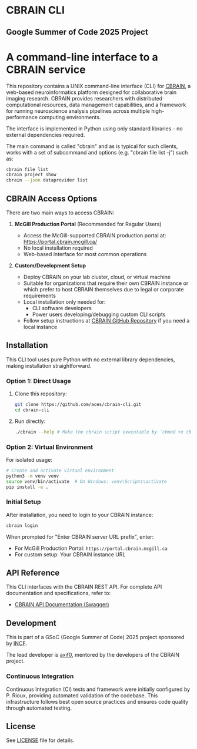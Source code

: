 # CBRAIN CLI

## **Google Summer of Code 2025 Project**

A command-line interface to a CBRAIN service
============================================

This repository contains a UNIX command-line interface (CLI) for [CBRAIN](https://github.com/aces/cbrain), a web-based neuroinformatics platform designed for collaborative brain imaging research. CBRAIN provides researchers with distributed computational resources, data management capabilities, and a framework for running neuroscience analysis pipelines across multiple high-performance computing environments.

The interface is implemented in Python using only standard libraries - no external dependencies required.

The main command is called "cbrain" and as is typical for such clients, works
with a set of subcommand and options (e.g. "cbrain file list -j") such as:
```bash
cbrain file list
cbrain project show
cbrain --json dataprovider list
```

## CBRAIN Access Options

There are two main ways to access CBRAIN:

1. **McGill Production Portal** (Recommended for Regular Users)
   - Access the McGill-supported CBRAIN production portal at: https://portal.cbrain.mcgill.ca/
   - No local installation required
   - Web-based interface for most common operations

2. **Custom/Development Setup**
   - Deploy CBRAIN on your lab cluster, cloud, or virtual machine
   - Suitable for organizations that require their own CBRAIN instance or which prefer to host CBRAIN themselves due to legal or corporate requirements
   - Local installation only needed for:
     - CLI software developers
     - Power users developing/debugging custom CLI scripts
   - Follow setup instructions at [CBRAIN GitHub Repository](https://github.com/aces/cbrain) if you need a local instance

## Installation

This CLI tool uses pure Python with no external library dependencies, making installation straightforward.

### Option 1: Direct Usage

1. Clone this repository:
   ```bash
   git clone https://github.com/aces/cbrain-cli.git
   cd cbrain-cli
   ```

2. Run directly:
   ```bash
   ./cbrain --help # Make the cbrain script executable by `chmod +x cbrain`
   ```

### Option 2: Virtual Environment

For isolated usage:

```bash
# Create and activate virtual environment
python3 -m venv venv
source venv/bin/activate  # On Windows: venv\Scripts\activate
pip install -e .
```

### Initial Setup

After installation, you need to login to your CBRAIN instance:

```bash
cbrain login
```

When prompted for "Enter CBRAIN server URL prefix", enter:
- For McGill Production Portal: `https://portal.cbrain.mcgill.ca`
- For custom setup: Your CBRAIN instance URL

## API Reference

This CLI interfaces with the CBRAIN REST API. For complete API documentation and specifications, refer to:
- [CBRAIN API Documentation (Swagger)](https://app.swaggerhub.com/apis/prioux/CBRAIN/7.0.0)

## Development

This is part of a GSoC (Google Summer of Code) 2025 project sponsored by [INCF](https://www.incf.org/).

The lead developer is [axif0](https://github.com/axif0), mentored by the developers of the CBRAIN project.

### Continuous Integration

Continuous Integration (CI) tests and framework were initially configured by P. Rioux, providing automated validation of the codebase. This infrastructure follows best open source practices and ensures code quality through automated testing.

## License

See [LICENSE](LICENSE) file for details.
